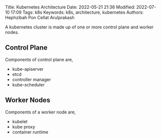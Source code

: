 Title: Kubernetes Architecture
Date: 2022-05-21 21:36
Modified: 2022-07-10 17:09
Tags: k8s
Keywords: k8s, architecture, kubernetes
Authors: Hephzibah Pon Cellat Arulprakash

A kubernetes cluster is made up of one or more control plane and worker nodes.

## Control Plane

Components of control plane are,

* kube-apiserver
* etcd
* controller manager
* kube-scheduler

## Worker Nodes

Components of a worker node are,

* kubelet
* kube proxy
* container runtime